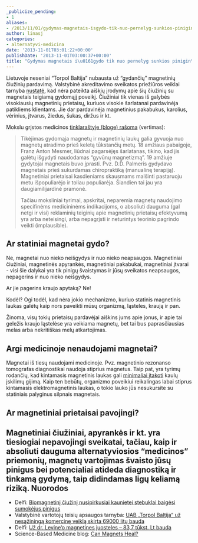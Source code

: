 ```yaml
---
_publicize_pending:
- 1
aliases:
- /2013/11/01/gydymas-magnetais-isgydo-tik-nuo-pernelyg-sunkios-pinigines/
author: linasj
categories:
- alternatyvi-medicina
date: '2013-11-01T03:01:22+00:00'
publishDate: '2013-11-01T03:00:37+00:00'
title: "Gydymas magnetais i\u0161gydo tik nuo pernelyg sunkios pinigin\u0117s"
---
```

Lietuvoje neseniai “Torpol Baltija” nubausta už “gydančių” magnetinių čiužinių pardavimą. Valstybinė akreditavimo sveikatos priežiūros veiklai tarnyba [nustatė](http://vvtat.lt/index.php?73108793), kad nėra pateikta aiškių įrodymų apie šių čiužinių su magnetais teigiamą gydomąjį poveikį. Čiužiniai tik vienas iš galybės visokiausių magnetinių prietaisų, kuriuos visokie šarlatanai pardavinėja patikliems klientams. Jie dar pardavinėja magnetinius pakabukus, karolius, vėrinius, įtvarus, žiedus, šukas, diržus ir kt.

Mokslu grįstos medicinos [tinklaraštyje (bloge) rašoma](http://www.sciencebasedmedicine.org/can-magnets-heal/) (vertimas):

> 
> Tikėjimas gydomąja magnetų ir magnetinių laukų galia gyvuoja nuo magnetų atradimo prieš keletą tūkstančių metų. 18 amžiaus pabaigoje, Franz Anton Mesmer, liūdnai pagarsėjęs šarlatanas, tikino, kad jis galėtų išgydyti naudodamas “gyvūnų magnetizmą”. 19 amžiuje gydytojai magnetais buvo įprasti. Pvz. D.D. Palmeris gydydavo magnetais prieš sukurdamas chiropraktiką (manualinę terapiją). Magnetiniai prietaisai kasdieniams skausmams malšinti pastaruoju metu išpopuliarėjo ir toliau populiarėja. Šiandien tai jau yra daugiamilijardinė pramonė.
> 
> 
> Tačiau moksliniai tyrimai, apskritai, neparemia magnetų naudojimo specifinėms medicininėms indikacijoms, o absoliuti dauguma (gal netgi ir visi) reklaminių teiginių apie magnetinių prietaisų efektyvumą yra arba neteisingi, arba nepagrįsti ir neturintys teorinio pagrindo veikti (implausible).


Ar statiniai magnetai gydo?
---------------------------


Ne, magnetai nuo nieko neišgydys ir nuo nieko neapsaugos.
Magnetiniai čiužiniai, magnetinės apyrankės, magnetiniai pakabukai, magnetiniai įtvarai - visi šie dalykai yra tik pinigų švaistymas ir jūsų sveikatos neapsaugos, nepagerins ir nuo nieko neišgydys.


Ar jie pagerins kraujo apytaką? Ne!


Kodėl? Ogi todėl, kad nėra jokio mechanizmo, kuriuo statinis magnetinis laukas galėtų kaip nors paveikti mūsų organizmą, ląsteles, kraują ir pan.


Žinoma, visų tokių prietaisų pardavėjai aiškins jums apie jonus, ir apie tai geležis kraujo ląstelėse yra veikiama magnetų, bet tai bus paprasčiausias melas arba nekritiškas melų atkartojimas.


Argi medicinoje nenaudojami magnetai?
-------------------------------------


Magnetai iš tiesų naudojami medicinoje. Pvz. magnetinio rezonanso tomografas diagnostikai naudoja stiprius magnetus.
Taip pat, yra tyrimų rodančių, kad kintamasis magnetinis laukas gali [minimaliai įtakoti](http://www.ncbi.nlm.nih.gov/pubmed/16297820?ordinalpos=2&itool=EntrezSystem2.PEntrez.Pubmed.Pubmed_ResultsPanel.Pubmed_RVDocSum) kaulų įskilimų gijimą. Kaip ten bebūtų, organizmo poveikiui reikalingas labai stiprus kintamasis elektromagnetinis laukas, o tokio lauko jūs nesukursite su statiniais palyginus silpnais magnetais.


Ar magnetiniai prietaisai pavojingi?
------------------------------------


Magnetiniai čiužiniai, apyrankės ir kt. yra tiesiogiai nepavojingi sveikatai, tačiau, kaip ir absoliuti dauguma alternatyviosios “medicinos” priemonių, magnetų vartojimas švaisto jūsų pinigus bei potencialiai atideda diagnostiką ir tinkamą gydymą, taip didindamas ligų keliamą riziką.
Nuorodos
--------


* Delfi: [Biomagnetinį čiužinį nusipirkusiai kaunietei stebuklai baigėsi sumokėjus pinigus](http://www.delfi.lt/verslas/verslas/biomagnetini-ciuzini-nusipirkusiai-kaunietei-stebuklai-baigesi-sumokejus-pinigus.d?id=63161998#ixzz2j8b36IsT)
* Valstybinė vartotojų teisių apsaugos tarnyba: [UAB „Torpol Baltija“ už nesąžiningą komercinę veiklą skirta 69000 litų bauda](http://vvtat.lt/index.php?73108793)
* Delfi: [Už dr. Levine‘o magnetines juosteles – 83,7 tūkst. Lt bauda](http://www.delfi.lt/verslas/verslas/uz-dr-levineo-magnetines-juosteles-837-tukst-lt-bauda.d?id=61876843)
* Science-Based Medicine blog: [Can Magnets Heal?](http://www.sciencebasedmedicine.org/can-magnets-heal/)



